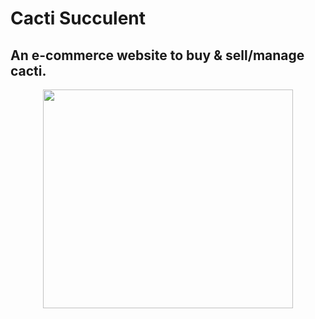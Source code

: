 # Cacti Succulent
## An e-commerce website to buy & sell/manage cacti.

<p align="center">
  <img height="350" width="400" src="https://github.com/saads2018/cacti.github.io/assets/71264405/28499831-3d45-4bba-8d13-da4e785dd168">
</p>
